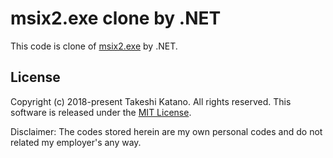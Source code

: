 # msix2.exe clone by .NET

This code is clone of [msix2.exe](https://blogs.msdn.microsoft.com/heaths/2006/08/18/digital-signatures-in-windows-installer/) by .NET.

## License

Copyright (c) 2018-present Takeshi Katano. All rights reserved. This software is released under the [MIT License](https://github.com/tksh164/MsixDotNetClone/blob/master/LICENSE).

Disclaimer: The codes stored herein are my own personal codes and do not related my employer's any way.

